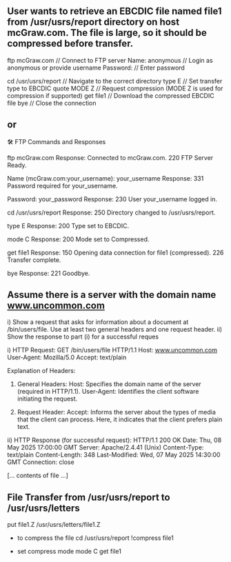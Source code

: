 ## User wants to retrieve an EBCDIC file named file1 from /usr/usrs/report directory on host mcGraw.com. The file is large, so it should be compressed before transfer.

ftp mcGraw.com              // Connect to FTP server
Name: anonymous             // Login as anonymous or provide username
Password: <enter password>  // Enter password

cd /usr/usrs/report         // Navigate to the correct directory
type E                     // Set transfer type to EBCDIC
quote MODE Z               // Request compression (MODE Z is used for compression if supported)
get file1                  // Download the compressed EBCDIC file
bye                        // Close the connection

or
---
🛠️ FTP Commands and Responses

ftp mcGraw.com
Response:
Connected to mcGraw.com.
220 FTP Server Ready.

Name (mcGraw.com:your_username): your_username
Response:
331 Password required for your_username.

Password: your_password
Response:
230 User your_username logged in.

cd /usr/usrs/report
Response:
250 Directory changed to /usr/usrs/report.

type E
Response:
200 Type set to EBCDIC.

mode C
Response:
200 Mode set to Compressed.

get file1
Response:
150 Opening data connection for file1 (compressed).
226 Transfer complete.

bye
Response:
221 Goodbye.


## Assume there is a server with the domain name www.uncommon.com
i) Show a request that asks for information about a document at /bin/users/file. Use at least two general headers and one request header.
ii) Show the response to part (i) for a successful reques

i) HTTP Request:
GET /bin/users/file HTTP/1.1
Host: www.uncommon.com
User-Agent: Mozilla/5.0
Accept: text/plain

Explanation of Headers:
1. General Headers:
Host: Specifies the domain name of the server (required in HTTP/1.1).
User-Agent: Identifies the client software initiating the request.

2. Request Header:
Accept: Informs the server about the types of media that the client can process. Here, it indicates that the client prefers plain text.

ii) HTTP Response (for successful request):
HTTP/1.1 200 OK
Date: Thu, 08 May 2025 17:00:00 GMT
Server: Apache/2.4.41 (Unix)
Content-Type: text/plain
Content-Length: 348
Last-Modified: Wed, 07 May 2025 14:30:00 GMT
Connection: close

[... contents of file ...]


## File Transfer from /usr/usrs/report to /usr/usrs/letters
put file1.Z /usr/usrs/letters/file1.Z

- to compress the file
cd /usr/usrs/report
!compress file1

- set compress mode 
mode C
get file1
